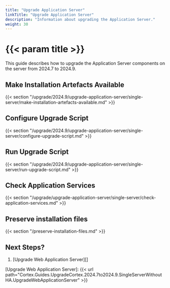 ```yaml
---
title: "Upgrade Application Server"
linkTitle: "Upgrade Application Server"
description: "Information about upgrading the Application Server."
weight: 30
---
```


# {{< param title >}}

This guide describes how to upgrade the Application Server components on the server from 2024.7 to 2024.9.

## Make Installation Artefacts Available

{{< section "/upgrade/2024.9/upgrade-application-server/single-server/make-installation-artefacts-available.md" >}}

## Configure Upgrade Script

{{< section "/upgrade/2024.9/upgrade-application-server/single-server/configure-upgrade-script.md" >}}

## Run Upgrade Script

{{< section "/upgrade/2024.9/upgrade-application-server/single-server/run-upgrade-script.md" >}}

## Check Application Services

{{< section "/upgrade/upgrade-application-server/single-server/check-application-services.md" >}}

## Preserve installation files

{{< section "/preserve-installation-files.md" >}}

## Next Steps?

1. [Upgrade Web Application Server][]

[Upgrade Web Application Server]: {{< url path="Cortex.Guides.UpgradeCortex.2024.7to2024.9.SingleServerWithoutHA.UpgradeWebApplicationServer" >}}

